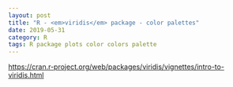 ```yaml
---
layout: post
title: "R - <em>viridis</em> package - color palettes"
date: 2019-05-31
category: R
tags: R package plots color colors palette
---
```




https://cran.r-project.org/web/packages/viridis/vignettes/intro-to-viridis.html


